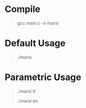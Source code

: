 # Compile
> gcc main.c -o marsi

# Default Usage
> ./marsi

# Parametric Usage
> ./marsi tr
> 
> ./marsi en
